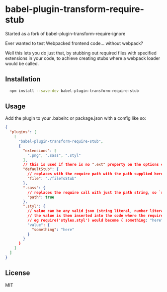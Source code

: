 # babel-plugin-transform-require-stub

Started as a fork of babel-plugin-transform-require-ignore

Ever wanted to test Webpacked frontend code... without webpack?

Well this lets you do just that, by stubbing out required files with specified extensions in your code, to achieve creating stubs where a webpack loader would be called.

## Installation

```sh
  npm install --save-dev babel-plugin-transform-require-stub
```

## Usage

Add the plugin to your .babelrc or package.json with a config like so:

```json
{
  "plugins": [
    [
      "babel-plugin-transform-require-stub",
      {
        "extensions": [
          ".png", ".sass", ".styl"
        ],
        // this is used if there is no ".ext" property on the options object
        "defaultStub": {
          // replaces with the require path with the path supplied here to a stub, so require("./style$SOME_EXT_DEFINED_ABOVE") becomes require("$ABSOLUTE_PATH_TO_FILE")
          "file": "./fileToStub"
        },
        ".sass": {
          // replaces the require call with just the path string, so `require("./style.sass")` becomes just `"./style.sass"`
          "path": true
        },
        ".styl": {
          // value can be any valid json (string literal, number literal, boolean literal, null literal, object literal, or array literal)
          // the value is then inserted into the code where the require call is matched
          // eg require('styles.styl') would become { something: "here" }
          "value": {
            "something": "here"
          }
        }
      }
    ]
  ]
}
```

## License

MIT
